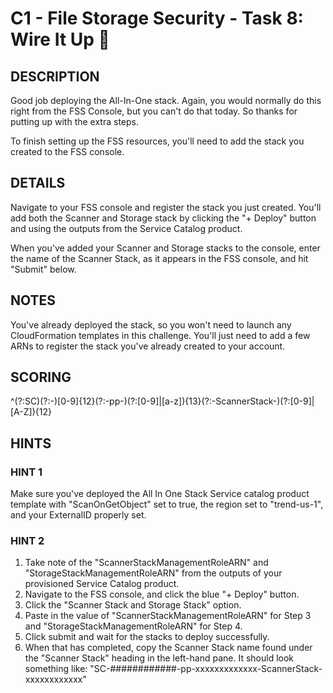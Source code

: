 # C1 - File Storage Security - Task 8: Wire It Up 🔌

## DESCRIPTION

Good job deploying the All-In-One stack. Again, you would normally do this right from the FSS Console, but you can't do that today. So thanks for putting up with the extra steps.

To finish setting up the FSS resources, you'll need to add the stack you created to the FSS console.

## DETAILS

Navigate to your FSS console and register the stack you just created. You'll add both the Scanner and Storage stack by clicking the "+ Deploy" button and using the outputs from the Service Catalog product.

When you've added your Scanner and Storage stacks to the console, enter the name of the Scanner Stack, as it appears in the FSS console, and hit "Submit" below.

## NOTES

You've already deployed the stack, so you won't need to launch any CloudFormation templates in this challenge. You'll just need to add a few ARNs to register the stack you've already created to your account.

## SCORING

<!-- https://simple-regex.com/build/62d1a489e5df9 -->

^(?:SC)(?:-)[0-9]{12}(?:-pp-)(?:[0-9]|[a-z]){13}(?:-ScannerStack-)(?:[0-9]|[A-Z]){12}

## HINTS

### HINT 1

Make sure you've deployed the All In One Stack Service catalog product template with "ScanOnGetObject" set to true, the region set to "trend-us-1", and your ExternalID properly set.

### HINT 2

1. Take note of the "ScannerStackManagementRoleARN" and "StorageStackManagementRoleARN" from the outputs of your provisioned Service Catalog product.
2. Navigate to the FSS console, and click the blue "+ Deploy" button.
3. Click the "Scanner Stack and Storage Stack" option.
4. Paste in the value of "ScannerStackManagementRoleARN" for Step 3 and "StorageStackManagementRoleARN" for Step 4.
5. Click submit and wait for the stacks to deploy successfully.
6. When that has completed, copy the Scanner Stack name found under the "Scanner Stack" heading in the left-hand pane. It should look something like: "SC-############-pp-xxxxxxxxxxxxx-ScannerStack-xxxxxxxxxxxx"